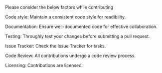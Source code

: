 Please consider the below factors while contributing

Code style:
Maintain a consistent code style for readibility.

Documentation:
Ensure well-documented code for effective collaboration.

Testing:
Throughly test your changes before submitting a pull request.

Issue Tracker:
Check the Issue Tracker for tasks.

Code Review:
All contributions undergo a code review process.

Licensing:
Contributions are licensed.
